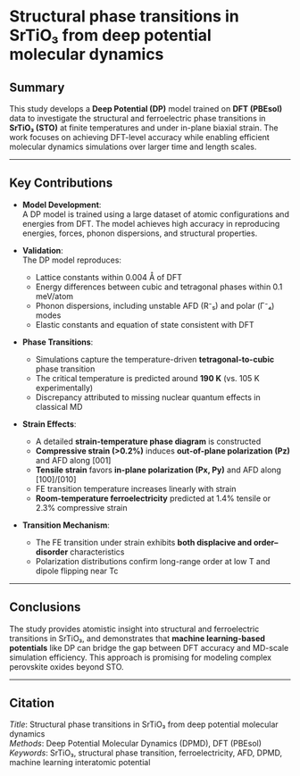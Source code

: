 # Structural phase transitions in SrTiO₃ from deep potential molecular dynamics

## Summary

This study develops a **Deep Potential (DP)** model trained on **DFT (PBEsol)** data to investigate the structural and ferroelectric phase transitions in **SrTiO₃ (STO)** at finite temperatures and under in-plane biaxial strain. The work focuses on achieving DFT-level accuracy while enabling efficient molecular dynamics simulations over larger time and length scales.

---

## Key Contributions

- **Model Development**:  
  A DP model is trained using a large dataset of atomic configurations and energies from DFT. The model achieves high accuracy in reproducing energies, forces, phonon dispersions, and structural properties.

- **Validation**:  
  The DP model reproduces:
  - Lattice constants within 0.004 Å of DFT
  - Energy differences between cubic and tetragonal phases within 0.1 meV/atom
  - Phonon dispersions, including unstable AFD (R⁻₅) and polar (Γ⁻₄) modes
  - Elastic constants and equation of state consistent with DFT

- **Phase Transitions**:
  - Simulations capture the temperature-driven **tetragonal-to-cubic** phase transition
  - The critical temperature is predicted around **190 K** (vs. 105 K experimentally)
  - Discrepancy attributed to missing nuclear quantum effects in classical MD

- **Strain Effects**:
  - A detailed **strain-temperature phase diagram** is constructed
  - **Compressive strain (>0.2%)** induces **out-of-plane polarization (Pz)** and AFD along [001]
  - **Tensile strain** favors **in-plane polarization (Px, Py)** and AFD along [100]/[010]
  - FE transition temperature increases linearly with strain
  - **Room-temperature ferroelectricity** predicted at 1.4% tensile or 2.3% compressive strain

- **Transition Mechanism**:
  - The FE transition under strain exhibits **both displacive and order–disorder** characteristics
  - Polarization distributions confirm long-range order at low T and dipole flipping near Tc

---

## Conclusions

The study provides atomistic insight into structural and ferroelectric transitions in SrTiO₃, and demonstrates that **machine learning-based potentials** like DP can bridge the gap between DFT accuracy and MD-scale simulation efficiency. This approach is promising for modeling complex perovskite oxides beyond STO.

---

## Citation

*Title*: Structural phase transitions in SrTiO₃ from deep potential molecular dynamics  
*Methods*: Deep Potential Molecular Dynamics (DPMD), DFT (PBEsol)  
*Keywords*: SrTiO₃, structural phase transition, ferroelectricity, AFD, DPMD, machine learning interatomic potential